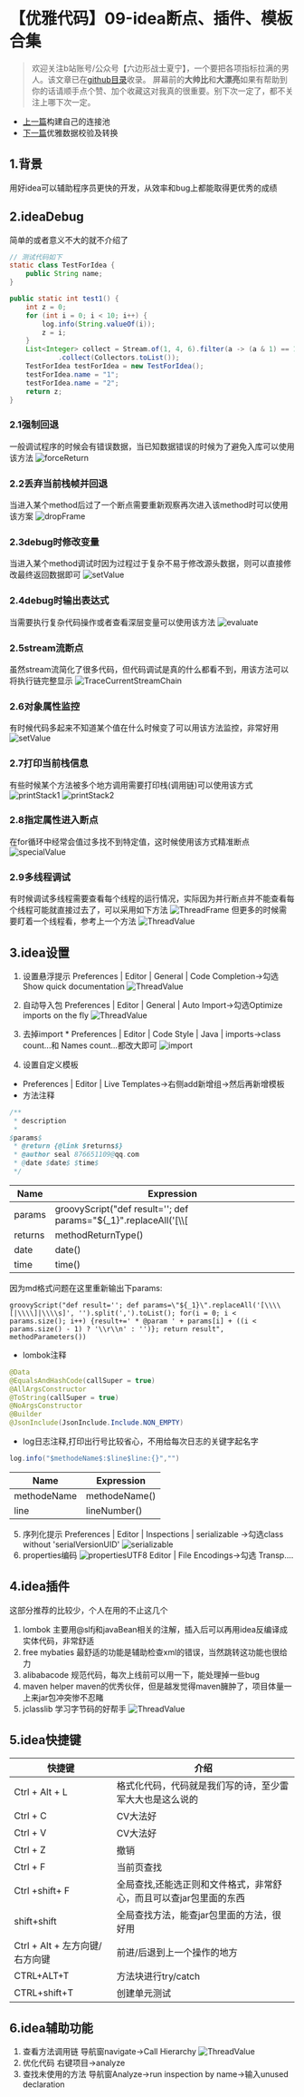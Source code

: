 # 【优雅代码】09-idea断点、插件、模板合集
> 欢迎关注b站账号/公众号【六边形战士夏宁】，一个要把各项指标拉满的男人。该文章已在[github目录](https://github.com/edanlx/SealBook/blob/master/catalogue/wechat.md)收录。
屏幕前的**大帅比**和**大漂亮**如果有帮助到你的话请顺手点个赞、加个收藏这对我真的很重要。别下次一定了，都不关注上哪下次一定。
* [上一篇](./08commonPool.md)构建自己的连接池
* [下一篇](./10front.md)优雅数据校验及转换

## 1.背景
用好idea可以辅助程序员更快的开发，从效率和bug上都能取得更优秀的成绩
## 2.ideaDebug
简单的或者意义不大的就不介绍了
```java
// 测试代码如下
static class TestForIdea {
    public String name;
}

public static int test1() {
    int z = 0;
    for (int i = 0; i < 10; i++) {
        log.info(String.valueOf(i));
        z = i;
    }
    List<Integer> collect = Stream.of(1, 4, 6).filter(a -> (a & 1) == 1).map(a -> a + a)
            .collect(Collectors.toList());
    TestForIdea testForIdea = new TestForIdea();
    testForIdea.name = "1";
    testForIdea.name = "2";
    return z;
}
```
### 2.1强制回退
一般调试程序的时候会有错误数据，当已知数据错误的时候为了避免入库可以使用该方法
![forceReturn](http://seal_li.gitee.io/sealbook/pic/grace_09idea_forceReturn.png)
### 2.2丢弃当前栈帧并回退
当进入某个method后过了一个断点需要重新观察再次进入该method时可以使用该方案
![dropFrame](http://seal_li.gitee.io/sealbook/pic/grace_09idea_dropFrame.png)
### 2.3debug时修改变量
当进入某个method调试时因为过程过于复杂不易于修改源头数据，则可以直接修改最终返回数据即可
![setValue](http://seal_li.gitee.io/sealbook/pic/grace_09idea_setValue.png)
### 2.4debug时输出表达式
当需要执行复杂代码操作或者查看深层变量可以使用该方法
![evaluate](http://seal_li.gitee.io/sealbook/pic/grace_09idea_evaluate.png)
### 2.5stream流断点
虽然stream流简化了很多代码，但代码调试是真的什么都看不到，用该方法可以将执行链完整显示
![TraceCurrentStreamChain](http://seal_li.gitee.io/sealbook/pic/grace_09idea_TraceCurrentStreamChain.png)
### 2.6对象属性监控
有时候代码多起来不知道某个值在什么时候变了可以用该方法监控，非常好用
![setValue](http://seal_li.gitee.io/sealbook/pic/grace_09idea_valueWatch.png)
### 2.7打印当前栈信息
有些时候某个方法被多个地方调用需要打印栈(调用链)可以使用该方式
![printStack1](http://seal_li.gitee.io/sealbook/pic/grace_09idea_printStack1.png)
![printStack2](http://seal_li.gitee.io/sealbook/pic/grace_09idea_printStack2.png)
### 2.8指定属性进入断点
在for循环中经常会值过多找不到特定值，这时候使用该方式精准断点
![specialValue](http://seal_li.gitee.io/sealbook/pic/grace_09idea_specialValue.png)
### 2.9多线程调试
有时候调试多线程需要查看每个线程的运行情况，实际因为并行断点并不能查看每个线程可能就直接过去了，可以采用如下方法
![ThreadFrame](http://seal_li.gitee.io/sealbook/pic/grace_09idea_ThreadFrame.png)
但更多的时候需要盯着一个线程看，参考上一个方法
![ThreadValue](http://seal_li.gitee.io/sealbook/pic/grace_09idea_ThreadValue.png)
## 3.idea设置
1. 设置悬浮提示
Preferences | Editor | General | Code Completion->勾选Show quick documentation
![ThreadValue](http://seal_li.gitee.io/sealbook/pic/grace_09idea_Completion.png)
2. 自动导入包
Preferences | Editor | General | Auto Import->勾选Optimize imports on the fly
![ThreadValue](http://seal_li.gitee.io/sealbook/pic/grace_09idea_Optimizeimports.png)
3. 去掉import *
Preferences | Editor | Code Style | Java | imports->class count...和 Names count...都改大即可
![import](http://seal_li.gitee.io/sealbook/pic/grace_09idea_import.png)

4. 设置自定义模板
* Preferences | Editor | Live Templates->右侧add新增组->然后再新增模板
* 方法注释
```java
/**
 * description
 * 
$params$
 * @return {@link $returns$}
 * @author seal 876651109@qq.com
 * @date $date$ $time$
 */
```
|Name|Expression|
|--|--|
|params|groovyScript("def result=''; def params=\"${_1}\".replaceAll('[\\\\[|\\\\]|\\\\s]', '').split(',').toList(); for(i = 0; i < params.size(); i++) {result+=' * @param ' + params[i] + ((i < params.size() - 1) ? '\\r\\n' : '')}; return result", methodParameters())|
|returns|methodReturnType()|
|date|date()|
|time|time()|  

因为md格式问题在这里重新输出下params:
```groovyScript
groovyScript("def result=''; def params=\"${_1}\".replaceAll('[\\\\[|\\\\]|\\\\s]', '').split(',').toList(); for(i = 0; i < params.size(); i++) {result+=' * @param ' + params[i] + ((i < params.size() - 1) ? '\\r\\n' : '')}; return result", methodParameters())
```
* lombok注释
```java
@Data
@EqualsAndHashCode(callSuper = true)
@AllArgsConstructor
@ToString(callSuper = true)
@NoArgsConstructor
@Builder
@JsonInclude(JsonInclude.Include.NON_EMPTY)
```
* log日志注释,打印出行号比较省心，不用给每次日志的关键字起名字
```java
log.info("$methodeName$:$line$line:{}","")
```
|Name|Expression|
|--|--|
|methodeName|methodeName()|
|line|lineNumber()|
5. 序列化提示 
Preferences | Editor | Inspections | serializable ->勾选class without 'serialVersionUID'
![serializable](http://seal_li.gitee.io/sealbook/pic/grace_09idea_serializable.png)
6. properties编码
![propertiesUTF8](http://seal_li.gitee.io/sealbook/pic/grace_09idea_propertiesUTF8.png)
Editor | File Encodings->勾选 Transp....
## 4.idea插件
这部分推荐的比较少，个人在用的不止这几个
1. lombok
主要用@slfj和javaBean相关的注解，插入后可以再用idea反编译成实体代码，非常舒适
2. free mybaties
最舒适的功能是辅助检查xml的错误，当然跳转这功能也很给力
3. alibabacode
规范代码，每次上线前可以用一下，能处理掉一些bug
4. maven helper
maven的优秀伙伴，但是越发觉得maven臃肿了，项目体量一上来jar包冲突惨不忍睹
5. jclasslib
学习字节码的好帮手
![ThreadValue](http://seal_li.gitee.io/sealbook/pic/grace_09idea_jclasslib.png)

## 5.idea快捷键
|快捷键|介绍|
|--|--|
|Ctrl + Alt + L|格式化代码，代码就是我们写的诗，至少雷军大大也是这么说的|
|Ctrl + C|CV大法好|
|Ctrl + V|CV大法好|
|Ctrl + Z|撤销|
|Ctrl + F|当前页查找|
|Ctrl +shift+ F|全局查找,还能选正则和文件格式，非常舒心，而且可以查jar包里面的东西|
|shift+shift|全局查找方法，能查jar包里面的方法，很好用|
|Ctrl + Alt + 左方向键/右方向键|前进/后退到上一个操作的地方|
|CTRL+ALT+T|方法块进行try/catch|
|CTRL+shift+T|创建单元测试|
## 6.idea辅助功能
1. 查看方法调用链
导航窗navigate->Call Hierarchy
![ThreadValue](http://seal_li.gitee.io/sealbook/pic/grace_09idea_navigatStackChain.png)
2. 优化代码
右键项目->analyze
3. 查找未使用的方法
导航窗Analyze->run inspection by name->输入unused declaration
